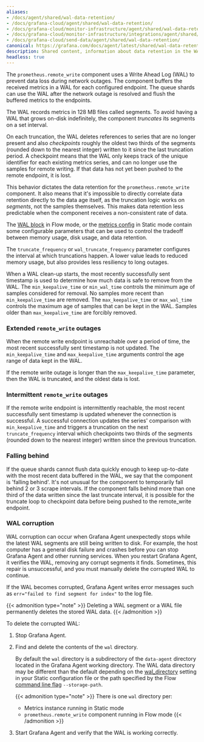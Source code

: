 ```yaml
---
aliases:
- /docs/agent/shared/wal-data-retention/
- /docs/grafana-cloud/agent/shared/wal-data-retention/
- /docs/grafana-cloud/monitor-infrastructure/agent/shared/wal-data-retention/
- /docs/grafana-cloud/monitor-infrastructure/integrations/agent/shared/wal-data-retention/
- /docs/grafana-cloud/send-data/agent/shared/wal-data-retention/
canonical: https://grafana.com/docs/agent/latest/shared/wal-data-retention/
description: Shared content, information about data retention in the WAL
headless: true
---
```


The `prometheus.remote_write` component uses a Write Ahead Log (WAL) to prevent
data loss during network outages. The component buffers the received metrics in
a WAL for each configured endpoint. The queue shards can use the WAL after the
network outage is resolved and flush the buffered metrics to the endpoints.

The WAL records metrics in 128 MB files called segments. To avoid having a WAL
that grows on-disk indefinitely, the component _truncates_ its segments on a
set interval.

On each truncation, the WAL deletes references to series that are no longer
present and also _checkpoints_ roughly the oldest two thirds of the segments
(rounded down to the nearest integer) written to it since the last truncation
period. A checkpoint means that the WAL only keeps track of the unique
identifier for each existing metrics series, and can no longer use the samples
for remote writing. If that data has not yet been pushed to the remote
endpoint, it is lost.

This behavior dictates the data retention for the `prometheus.remote_write`
component. It also means that it's impossible to directly correlate data
retention directly to the data age itself, as the truncation logic works on
_segments_, not the samples themselves. This makes data retention less
predictable when the component receives a non-consistent rate of data.

The [WAL block][] in Flow mode, or the [metrics config][] in Static mode
contain some configurable parameters that can be used to control the tradeoff
between memory usage, disk usage, and data retention.

The `truncate_frequency` or `wal_truncate_frequency` parameter configures the
interval at which truncations happen. A lower value leads to reduced memory
usage, but also provides less resiliency to long outages.

When a WAL clean-up starts, the most recently successfully sent timestamp is
used to determine how much data is safe to remove from the WAL.
The `min_keepalive_time` or `min_wal_time` controls the minimum age of samples
considered for removal. No samples more recent than `min_keepalive_time` are
removed. The `max_keepalive_time` or `max_wal_time` controls the maximum age of
samples that can be kept in the WAL. Samples older than
`max_keepalive_time` are forcibly removed.

### Extended `remote_write` outages
When the remote write endpoint is unreachable over a period of time, the most
recent successfully sent timestamp is not updated. The
`min_keepalive_time` and `max_keepalive_time` arguments control the age range
of data kept in the WAL.

If the remote write outage is longer than the `max_keepalive_time` parameter,
then the WAL is truncated, and the oldest data is lost.

### Intermittent `remote_write` outages
If the remote write endpoint is intermittently reachable, the most recent
successfully sent timestamp is updated whenever the connection is successful.
A successful connection updates the series' comparison with
`min_keepalive_time` and triggers a truncation on the next `truncate_frequency`
interval which checkpoints two thirds of the segments (rounded down to the
nearest integer) written since the previous truncation.

### Falling behind
If the queue shards cannot flush data quickly enough to keep
up-to-date with the most recent data buffered in the WAL, we say that the
component is 'falling behind'.
It's not unusual for the component to temporarily fall behind 2 or 3 scrape intervals.
If the component falls behind more than one third of the data written since the
last truncate interval, it is possible for the truncate loop to checkpoint data
before being pushed to the remote_write endpoint.

### WAL corruption

WAL corruption can occur when Grafana Agent unexpectedly stops while the latest WAL segments
are still being written to disk. For example, the host computer has a general disk failure
and crashes before you can stop Grafana Agent and other running services. When you restart Grafana
Agent, it verifies the WAL, removing any corrupt segments it finds. Sometimes, this repair
is unsuccessful, and you must manually delete the corrupted WAL to continue.

If the WAL becomes corrupted, Grafana Agent writes error messages such as
`err="failed to find segment for index"` to the log file.

{{< admonition type="note" >}}
Deleting a WAL segment or a WAL file permanently deletes the stored WAL data.
{{< /admonition >}}

To delete the corrupted WAL:

1. Stop Grafana Agent.
1. Find and delete the contents of the `wal` directory.

   By default the `wal` directory is a subdirectory
   of the `data-agent` directory located in the Grafana Agent working directory. The WAL data directory
   may be different than the default depending on the [wal_directory][] setting in your Static configuration
   file or the path specified by the Flow [command line flag][run] `--storage-path`.

   {{< admonition type="note" >}}
   There is one `wal` directory per:

   * Metrics instance running in Static mode
   * `prometheus.remote_write` component running in Flow mode
   {{< /admonition >}}

1. Start Grafana Agent and verify that the WAL is working correctly.

[WAL block]: /docs/agent/<AGENT_VERSION>/flow/reference/components/prometheus.remote_write#wal-block
[metrics config]: /docs/agent/<AGENT_VERSION>/static/configuration/metrics-config
[wal_directory]: /docs/agent/<AGENT_VERSION>/static/configuration/metrics-config
[run]: /docs/agent/<AGENT_VERSION>/flow/reference/cli/run
